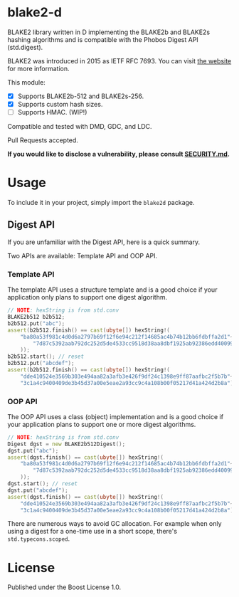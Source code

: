 # blake2-d

BLAKE2 library written in D implementing the BLAKE2b and BLAKE2s hashing
algorithms and is compatible with the Phobos Digest API (std.digest).

BLAKE2 was introduced in 2015 as IETF RFC 7693. You can visit
[the website](https://www.blake2.net/) for more information.

This module:

- [x] Supports BLAKE2b-512 and BLAKE2s-256.
- [x] Supports custom hash sizes.
- [ ] Supports HMAC. (WIP!)

Compatible and tested with DMD, GDC, and LDC.

Pull Requests accepted.

**If you would like to disclose a vulnerability, please consult [SECURITY.md](../master/.github/SECURITY.md).**

# Usage

To include it in your project, simply import the `blake2d` package.

## Digest API

If you are unfamiliar with the Digest API, here is a quick summary.

Two APIs are available: Template API and OOP API.

### Template API

The template API uses a structure template and is a good choice if your
application only plans to support one digest algorithm.

```d
// NOTE: hexString is from std.conv
BLAKE2b512 b2b512;
b2b512.put("abc");
assert(b2b512.finish() == cast(ubyte[]) hexString!(
	"ba80a53f981c4d0d6a2797b69f12f6e94c212f14685ac4b74b12bb6fdbffa2d1"~
        "7d87c5392aab792dc252d5de4533cc9518d38aa8dbf1925ab92386edd4009923"
	));
b2b512.start(); // reset
b2b512.put("abcdef");
assert(b2b512.finish() == cast(ubyte[]) hexString!(
	"dde410524e3569b303e494aa82a3afb3e426f9df24c1398e9ff87aafbc2f5b7b"~
	"3c1a4c9400409de3b45d37a00e5eae2a93cc9c4a108b00f05217d41a424d2b8a");
```

### OOP API

The OOP API uses a class (object) implementation and is a good choice if
your application plans to support one or more digest algorithms.

```d
// NOTE: hexString is from std.conv
Digest dgst = new BLAKE2b512Digest();
dgst.put("abc");
assert(dgst.finish() == cast(ubyte[]) hexString!(
	"ba80a53f981c4d0d6a2797b69f12f6e94c212f14685ac4b74b12bb6fdbffa2d1"~
        "7d87c5392aab792dc252d5de4533cc9518d38aa8dbf1925ab92386edd4009923"
	));
dgst.start(); // reset
dgst.put("abcdef");
assert(dgst.finish() == cast(ubyte[]) hexString!(
	"dde410524e3569b303e494aa82a3afb3e426f9df24c1398e9ff87aafbc2f5b7b"~
	"3c1a4c9400409de3b45d37a00e5eae2a93cc9c4a108b00f05217d41a424d2b8a");
```

There are numerous ways to avoid GC allocation. For example when only using a
digest for a one-time use in a short scope, there's `std.typecons.scoped`.

# License

Published under the Boost License 1.0.